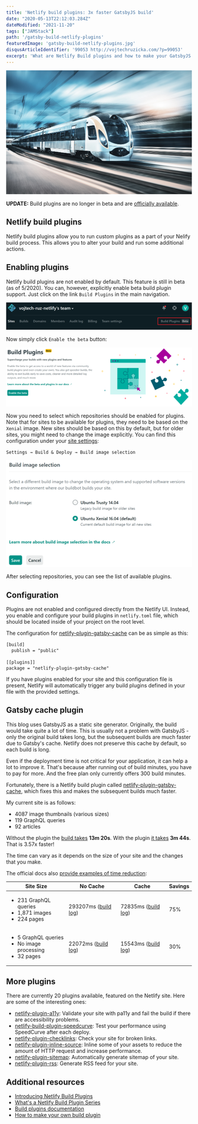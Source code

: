 ```yaml
---
title: 'Netlify build plugins: 3x faster GatsbyJS build'
date: "2020-05-13T22:12:03.284Z"
dateModified: "2021-11-20"
tags: ["JAMStack"]
path: '/gatsby-build-netlify-plugins'
featuredImage: 'gatsby-build-netlify-plugins.jpg'
disqusArticleIdentifier: '99053 http://vojtechruzicka.com/?p=99053'
excerpt: 'What are Netlify Build plugins and how to make your GatsbyJS builds 3x faster.'
---
```


![3x faster GatsbyJS build with netlify plugins](gatsby-build-netlify-plugins.jpg)

<div class="msg-info">
  <b>UPDATE:</b> Build plugins are no longer in beta and are <a href="https://www.netlify.com/blog/2020/05/27/netlify-build-plugins-are-here/">officially available</a>.
</div>

## Netlify build plugins
Netlify build plugins allow you to run custom plugins as a part of your Nelify build process. This allows you to alter your build and run some additional actions.

## Enabling plugins
Netlify build plugins are not enabled by default. This feature is still in beta (as of 5/2020). You can, however, explicitly enable beta build plugin support. Just click on the link `Build Plugins` in the main navigation.

![Netlify build plugins link](netlify-enabling-build-plugins.png)

Now simply click `Enable the beta` button:

![Netlify build plugins enable button](netlify-enabling-build-plugins-2.png)

Now you need to select which repositories should be enabled for plugins. Note that for sites to be available for plugins, they need to be based on the `Xenial` image. New sites should be based on this by default, but for older sites, you might need to change the image explicitly. You can find this configuration under your [site settings](https://docs.netlify.com/configure-builds/get-started/#build-image-selection):

```
Settings → Build & Deploy → Build image selection
```

![Netlify build image configuration](netlify-build-image-selection.png)

After selecting repositories, you can see the list of available plugins.

## Configuration
Plugins are not enabled and configured directly from the Netlify UI. Instead, you enable and configure your build plugins in `netlify.toml` file, which should be located inside of your project on the root level.

The configuration for [netlify-plugin-gatsby-cache](https://github.com/jlengstorf/netlify-plugin-gatsby-cache) can be as simple as this:

```
[build]
  publish = "public"

[[plugins]]
package = "netlify-plugin-gatsby-cache"
```

If you have plugins enabled for your site and this configuration file is present, Netlify will automatically trigger any build plugins defined in your file with the provided settings.

## Gatsby cache plugin
This blog uses GatsbyJS as a static site generator. Originally, the build would take quite a lot of time. This is usually not a problem with GatsbyJS - only the original build takes long, but the subsequent builds are much faster due to Gatsby's cache. Netlify does not preserve this cache by default, so each build is long.

Even if the deployment time is not critical for your application, it can help a lot to improve it. That's because after running out of build minutes, you have to pay for more. And the free plan only currently offers 300 build minutes.

Fortunately, there is a Netlify build plugin called [netlify-plugin-gatsby-cache](https://github.com/jlengstorf/netlify-plugin-gatsby-cache), which fixes this and makes the subsequent builds much faster.

My current site is as follows:
- 4087 image thumbnails (various sizes)
- 119 GraphQL queries
- 92 articles

Without the plugin the [build takes](https://app.netlify.com/sites/vojtechruzicka/deploys/5ea34fc56c47bb0006f3e03a) **13m 20s**. With the plugin [it takes](https://app.netlify.com/sites/vojtechruzicka/deploys/5ea35478f6337a0007874256) **3m 44s**. That is 3.57x faster!

The time can vary as it depends on the size of your site and the changes that you make.

The official docs also [provide examples of time reduction](https://github.com/jlengstorf/netlify-plugin-gatsby-cache#how-much-of-a-difference-does-this-plugin-make-in-build-times):
 
<table>
<thead>
<tr>
<th>Site Size</th>
<th>No Cache</th>
<th>Cache</th>
<th>Savings</th>
</tr>
</thead>
<tbody>
<tr>
<td><ul><li>231 GraphQL queries</li><li>1,871 images</li><li>224 pages</li></ul></td>
<td>293207ms (<a href="https://app.netlify.com/sites/lengstorf/deploys/5dceed27d58a580008daaccc" rel="nofollow">build log</a>)</td>
<td>72835ms (<a href="https://app.netlify.com/sites/lengstorf/deploys/5dcef2463da4810008d48aaa" rel="nofollow">build log</a>)</td>
<td>75%</td>
</tr>
<tr>
<td><ul><li>5 GraphQL queries</li><li> No image processing</li><li> 32 pages</li></ul></td>
<td>22072ms (<a href="https://app.netlify.com/sites/build-plugin-test/deploys/5dceed49e746a200091c76fe" rel="nofollow">build log</a>)</td>
<td>15543ms (<a href="https://app.netlify.com/sites/build-plugin-test/deploys/5dceedbfad95d0000bcd46d1" rel="nofollow">build log</a>)</td>
<td>30%</td>
</tr>
</tbody>
</table>

## More plugins
There are currently 20 plugins available, featured on the Netlify site. Here are some of the interesting ones:

- [netlify-plugin-a11y](https://github.com/sw-yx/netlify-plugin-a11y): Validate your site with pa11y and fail the build if there are accessibility problems.
- [netlify-build-plugin-speedcurve](https://github.com/tkadlec/netlify-build-plugin-speedcurve): Test your performance using SpeedCurve after each deploy.
- [netlify-plugin-checklinks](https://github.com/munter/netlify-plugin-checklinks): Check your site for broken links.
- [netlify-plugin-inline-source](https://github.com/Tom-Bonnike/netlify-plugin-inline-source): Inline some of your assets to reduce the amount of HTTP request and increase performance.
- [netlify-plugin-sitemap](https://github.com/netlify-labs/netlify-plugin-sitemap): Automatically generate sitemap of your site.
- [netlify-plugin-rss](https://github.com/sw-yx/netlify-plugin-rss): Generate RSS feed for your site.

## Additional resources
- [Introducing Netlify Build Plugins](https://www.netlify.com/build/plugins-beta/)
- [What's a Netlify Build Plugin Series](https://www.netlify.com/blog/2020/04/30/whats-a-netlify-build-plugin-series-part-1-using-build-plugins/)
 - [Build plugins documentation](https://docs.netlify.com/configure-builds/build-plugins/)
 - [How to make your own build plugin](https://www.netlify.com/blog/2019/10/16/creating-and-using-your-first-netlify-build-plugin/)